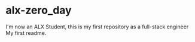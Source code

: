 # alx-zero_day
I'm now an ALX Student, this is my first repository as a full-stack engineer
My first readme.
